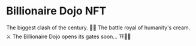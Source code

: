 # Billionaire Dojo NFT    

The biggest clash of the century. 🐲💥 The battle royal of humanity's cream. ⚔️ The Billionaire Dojo opens its gates soon... ⛩️🥷🏿   
